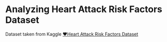 # Analyzing Heart Attack Risk Factors Dataset

Dataset taken from Kaggle
[❤️Heart Attack Risk Factors Dataset](https://www.kaggle.com/datasets/waqi786/heart-attack-dataset)

